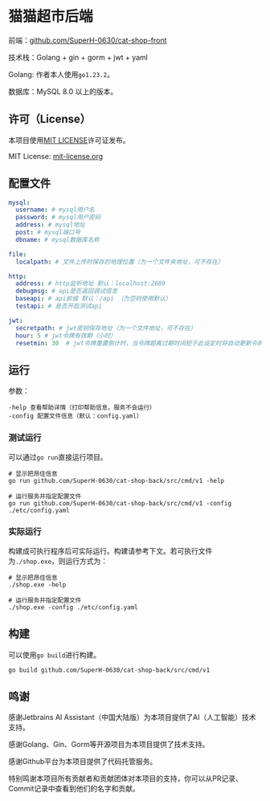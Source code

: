 # 猫猫超市后端
前端：[github.com/SuperH-0630/cat-shop-front](https://github.com/SuperH-0630/cat-shop-front)

技术栈：Golang + gin + gorm + jwt + yaml

Golang: 作者本人使用`go1.23.2`。

数据库：MySQL 8.0 以上的版本。

## 许可（License）
本项目使用[MIT LICENSE](./LICENSE)许可证发布。

MIT License: [mit-license.org](https://mit-license.org/)

## 配置文件
```yaml
mysql:
  username: # mysql用户名
  password: # mysql用户密码
  address: # mysql地址
  post: # mysql端口号
  dbname: # mysql数据库名称

file:
  localpath: # 文件上传时保存的地理位置（为一个文件夹地址，可不存在）

http:
  address: # http监听地址 默认：localhost:2689
  debugmsg: # api是否返回调试信息
  baseapi: # api前缀 默认：/api （为空则使用默认）
  testapi: # 是否开启测试api

jwt:
  secretpath: # jwt密钥保存地址（为一个文件地址，可不存在）
  hour: 5 # jwt令牌有效期（小时）
  resetmin: 30  # jwt令牌重置倒计时，当令牌距离过期时间短于此设定时将自动更新令牌（分钟）
```

## 运行
参数：
```
-help 查看帮助详情（打印帮助信息，服务不会运行）
-config 配置文件信息（默认：config.yaml）
```

### 测试运行
可以通过`go run`直接运行项目。

```shell
# 显示把昂住信息
go run github.com/SuperH-0630/cat-shop-back/src/cmd/v1 -help

# 运行服务并指定配置文件
go run github.com/SuperH-0630/cat-shop-back/src/cmd/v1 -config ./etc/config.yaml
```

### 实际运行
构建成可执行程序后可实际运行。构建请参考下文。若可执行文件为`./shop.exe`，则运行方式为：

```shell
# 显示把昂住信息
./shop.exe -help

# 运行服务并指定配置文件
./shop.exe -config ./etc/config.yaml
```

## 构建
可以使用`go build`进行构建。

```shell
go build github.com/SuperH-0630/cat-shop-back/src/cmd/v1
```

## 鸣谢
感谢Jetbrains AI Assistant（中国大陆版）为本项目提供了AI（人工智能）技术支持。

感谢Golang、Gin、Gorm等开源项目为本项目提供了技术支持。

感谢Github平台为本项目提供了代码托管服务。

特别鸣谢本项目所有贡献者和贡献团体对本项目的支持，你可以从PR记录、Commit记录中查看到他们的名字和贡献。
